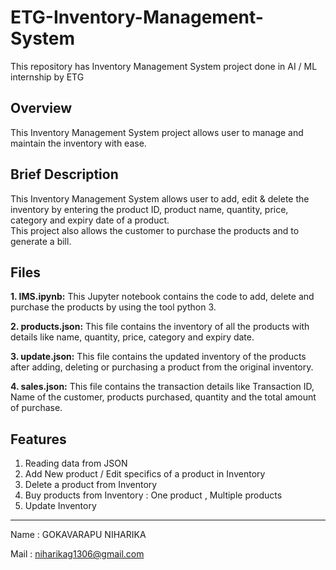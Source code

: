 # ETG-Inventory-Management-System

This repository has Inventory Management System project done in AI / ML internship by ETG

## Overview

This Inventory Management System project allows user to manage and maintain the inventory with ease.

## Brief Description

This Inventory Management System allows user to add, edit & delete the inventory by entering the product ID, product name, quantity, price, category and expiry date of a product.  
This project also allows the customer to purchase the products and to generate a bill.

## Files

**1. IMS.ipynb:** This Jupyter notebook contains the code to add, delete and purchase the products by using the tool python 3.

**2. products.json:** This file contains the inventory of all the products with details like name, quantity, price, category and expiry date.

**3. update.json:** This file contains the updated inventory of the products after adding, deleting or purchasing a product from the original inventory.

**4. sales.json:** This file contains the transaction details like Transaction ID, Name of the customer, products purchased, quantity and the total amount of purchase.

## Features

1. Reading data from JSON
2. Add New product / Edit specifics of a product in Inventory
3. Delete a product from Inventory
4. Buy products from Inventory : 
   One product ,
   Multiple products
5. Update Inventory 
---
Name : GOKAVARAPU NIHARIKA

Mail : niharikag1306@gmail.com

